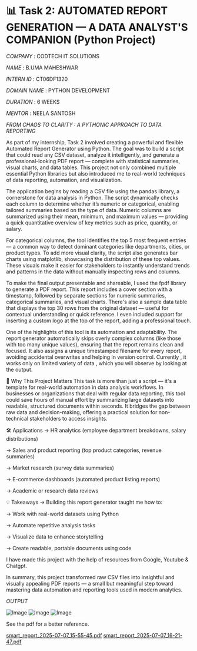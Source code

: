 # 📊 Task 2: AUTOMATED REPORT GENERATION — A DATA ANALYST'S COMPANION (Python Project)

*COMPANY* : CODTECH IT SOLUTIONS

*NAME* : B.UMA MAHESHWAR

*INTERN ID* : CT06DF1320

*DOMAIN NAME* : PYTHON DEVELOPMENT

*DURATION* : 6 WEEKS

*MENTOR* : NEELA SANTOSH

*FROM CHAOS TO CLARITY : A PYTHONIC APPROACH TO DATA REPORTING*

As part of my internship, Task 2 involved creating a powerful and flexible Automated Report Generator using Python. The goal was to build a script that could read any CSV dataset, analyze it intelligently, and generate a professional-looking PDF report — complete with statistical summaries, visual charts, and data tables. This project not only combined multiple essential Python libraries but also introduced me to real-world techniques of data reporting, automation, and visualization.

The application begins by reading a CSV file using the pandas library, a cornerstone for data analysis in Python. The script dynamically checks each column to determine whether it’s numeric or categorical, enabling tailored summaries based on the type of data. Numeric columns are summarized using their mean, minimum, and maximum values — providing a quick quantitative overview of key metrics such as price, quantity, or salary.

For categorical columns, the tool identifies the top 5 most frequent entries — a common way to detect dominant categories like departments, cities, or product types. To add more visual clarity, the script also generates bar charts using matplotlib, showcasing the distribution of these top values. These visuals make it easier for stakeholders to instantly understand trends and patterns in the data without manually inspecting rows and columns.

To make the final output presentable and shareable, I used the fpdf library to generate a PDF report. This report includes a cover section with a timestamp, followed by separate sections for numeric summaries, categorical summaries, and visual charts. There's also a sample data table that displays the top 30 rows from the original dataset — useful for contextual understanding or quick reference. I even included support for inserting a custom logo at the top of the report, adding a professional touch.

One of the highlights of this tool is its automation and adaptability. The report generator automatically skips overly complex columns (like those with too many unique values), ensuring that the report remains clean and focused. It also assigns a unique timestamped filename for every report, avoiding accidental overwrites and helping in version control. Currently , it works only on limited variety of data , which you will observe by looking at the output.

🌟 Why This Project Matters
This task is more than just a script — it's a template for real-world automation in data analysis workflows. In businesses or organizations that deal with regular data reporting, this tool could save hours of manual effort by summarizing large datasets into readable, structured documents within seconds. It bridges the gap between raw data and decision-making, offering a practical solution for non-technical stakeholders to access insights.

🛠️ Applications
-> HR analytics (employee department breakdowns, salary distributions)

-> Sales and product reporting (top product categories, revenue summaries)

-> Market research (survey data summaries)

-> E-commerce dashboards (automated product listing reports)

-> Academic or research data reviews

💡 Takeaways
-> Building this report generator taught me how to:

-> Work with real-world datasets using Python

-> Automate repetitive analysis tasks

-> Visualize data to enhance storytelling

-> Create readable, portable documents using code

I have made this project with the help of resources from Google, Youtube & Chatgpt.

In summary, this project transformed raw CSV files into insightful and visually appealing PDF reports — a small but meaningful step toward mastering data automation and reporting tools used in modern analytics.

*OUTPUT*

![Image](https://github.com/user-attachments/assets/9973951b-c1a5-47c7-ae52-3b035f5d0055)
![Image](https://github.com/user-attachments/assets/79400be5-2594-4051-80f7-34805f0d7e14)
![Image](https://github.com/user-attachments/assets/53a61797-53cc-4f3c-b059-d18e8911ef4b)

See the pdf for a better reference.

[smart_report_2025-07-07_15-55-45.pdf](https://github.com/user-attachments/files/21101129/smart_report_2025-07-07_15-55-45.pdf)
[smart_report_2025-07-07_16-21-47.pdf](https://github.com/user-attachments/files/21101128/smart_report_2025-07-07_16-21-47.pdf)

